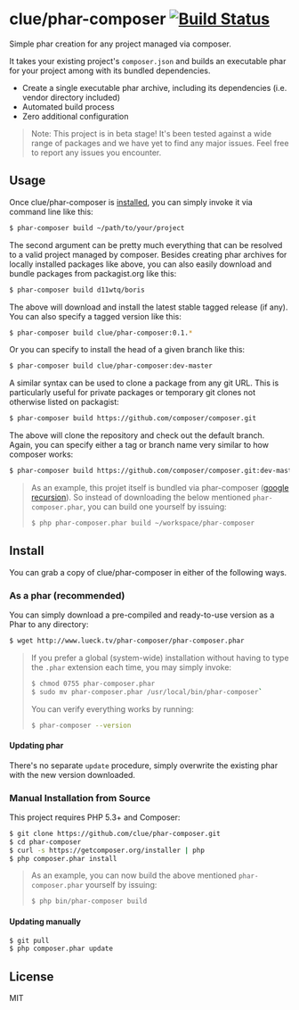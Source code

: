 # clue/phar-composer [![Build Status](https://travis-ci.org/clue/phar-composer.png?branch=master)](https://travis-ci.org/clue/phar-composer)

Simple phar creation for any project managed via composer.

It takes your existing project's `composer.json` and builds an executable phar
for your project among with its bundled dependencies.

* Create a single executable phar archive, including its dependencies (i.e. vendor directory included)
* Automated build process
* Zero additional configuration 

> Note: This project is in beta stage! It's been tested against a wide range
of packages and we have yet to find any major issues.
Feel free to report any issues you encounter.

## Usage

Once clue/phar-composer is [installed](#install), you can simply invoke it via command line like this:

```bash
$ phar-composer build ~/path/to/your/project
```

The second argument can be pretty much everything that can be resolved to a valid project managed by composer.
Besides creating phar archives for locally installed packages like above, you can also easily download and
bundle packages from packagist.org like this:

```bash
$ phar-composer build d11wtq/boris
```

The above will download and install the latest stable tagged release (if any).
You can also specify a tagged version like this:

```bash
$ phar-composer build clue/phar-composer:0.1.*
```

Or you can specify to install the head of a given branch like this:

```bash
$ phar-composer build clue/phar-composer:dev-master
```

A similar syntax can be used to clone a package from any git URL. This is particularly
useful for private packages or temporary git clones not otherwise listed on packagist:

```bash
$ phar-composer build https://github.com/composer/composer.git
```

The above will clone the repository and check out the default branch.
Again, you can specify either a tag or branch name very similar to how composer works:

```bash
$ phar-composer build https://github.com/composer/composer.git:dev-master
```

> As an example, this projet itself is bundled via phar-composer
([google recursion](https://www.google.com/search?q=recursion)). So instead of downloading the
below mentioned `phar-composer.phar`, you can build one yourself by issuing:
>
> ```bash
> $ php phar-composer.phar build ~/workspace/phar-composer
> ```

## Install

You can grab a copy of clue/phar-composer in either of the following ways.

### As a phar (recommended)

You can simply download a pre-compiled and ready-to-use version as a Phar
to any directory:

```bash
$ wget http://www.lueck.tv/phar-composer/phar-composer.phar
```


> If you prefer a global (system-wide) installation without having to type the `.phar` extension
each time, you may simply invoke:
> 
> ```bash
> $ chmod 0755 phar-composer.phar
> $ sudo mv phar-composer.phar /usr/local/bin/phar-composer`
> ```
>
> You can verify everything works by running:
> 
> ```bash
> $ phar-composer --version
> ```

#### Updating phar

There's no separate `update` procedure, simply overwrite the existing phar with the new version downloaded.

### Manual Installation from Source

This project requires PHP 5.3+ and Composer:

```bash
$ git clone https://github.com/clue/phar-composer.git
$ cd phar-composer
$ curl -s https://getcomposer.org/installer | php
$ php composer.phar install
```

> As an example, you can now build the above mentioned `phar-composer.phar` yourself by issuing:
>
> ```bash
> $ php bin/phar-composer build
> ```

#### Updating manually
```bash
$ git pull
$ php composer.phar update
```

## License

MIT

